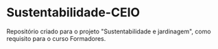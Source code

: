 # Sustentabilidade-CEIO
Repositório criado para o projeto "Sustentabilidade e jardinagem", como requisito para o curso Formadores.
